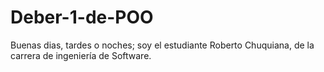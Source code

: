 # Deber-1-de-POO
Buenas dias, tardes o noches; soy el estudiante Roberto Chuquiana, de la carrera de ingeniería de Software. 
